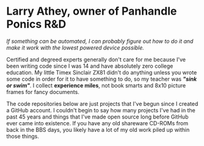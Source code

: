 # Larry Athey, owner of Panhandle Ponics R&D

_If something can be automated, I can probably figure out how to do it and make it work with the lowest powered device possible._

Certified and degreed experts generally don't care for me because I've been writing code since I was 14 and have absolutely zero college education. My little Timex Sinclair ZX81 didn't do anything unless you wrote some code in order for it to have something to do, so my teacher was _**"sink or swim"**_. I collect **experience miles**, not book smarts and 8x10 picture frames for fancy documents.

The code repositories below are just projects that I've begun since I created a GitHub account. I couldn't begin to say how many projects I've had in the past 45 years and things that I've made open source long before GitHub ever came into existence. If you have any old shareware CD-ROMs from back in the BBS days, you likely have a lot of my old work piled up within those things.
